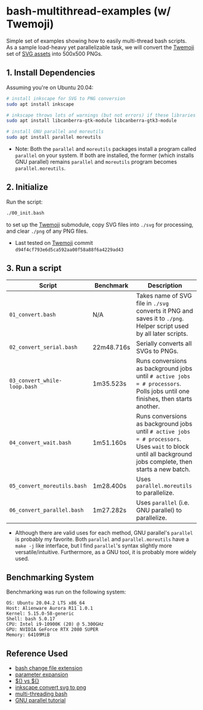 # bash-multithread-examples (w/ Twemoji)

Simple set of examples showing how to easily multi-thread bash scripts.  
As a sample load-heavy yet parallelizable task, we will convert the [Twemoji](https://github.com/twitter/twemoji) set of [SVG assets](https://github.com/twitter/twemoji/tree/master/assets/svg) into 500x500 PNGs. 

## 1. Install Dependencies
Assuming you're on Ubuntu 20.04:
```bash
# install inkscape for SVG to PNG conversion
sudo apt install inkscape

# inkscape throws lots of warnings (but not errors) if these libraries are missing
sudo apt install libcanberra-gtk-module libcanberra-gtk3-module

# install GNU parallel and moreutils
sudo apt install parallel moreutils
```
* Note: Both the `parallel` and `moreutils` packages install a program called `parallel` on your system. If both are installed, the former (which installs GNU parallel) remains `parallel` and `moreutils` program becomes `parallel.moreutils`.

## 2. Initialize
Run the script:
```bash
./00_init.bash
```
to set up the [Twemoji](https://github.com/twitter/twemoji) submodule, copy SVG files into `./svg` for processing, and clear `./png` of any PNG files.
* Last tested on [Twemoji](https://github.com/twitter/twemoji) commit `d94f4cf793e6d5ca592aa00f58a88f6a4229ad43`

## 3. Run a script
| Script | Benchmark | Description |
| ------ | --------- | ----------- |
| `01_convert.bash` | N/A | Takes name of SVG file in `./svg` converts it PNG and saves it to `./png`. Helper script used by all later scripts. |
| `02_convert_serial.bash` | 22m48.716s | Serially converts all SVGs to PNGs. |
| `03_convert_while-loop.bash` | 1m35.523s | Runs conversions as background jobs until `# active jobs = # processors`. Polls jobs until one finishes, then starts another. |
| `04_convert_wait.bash` | 1m51.160s | Runs conversions as background jobs until `# active jobs = # processors`. Uses `wait` to block until all background jobs complete, then starts a new batch. |
| `05_convert_moreutils.bash` | 1m28.400s | Uses `parallel.moreutils` to parallelize. |
| `06_convert_parallel.bash` | 1m27.282s | Uses `parallel` (i.e. GNU parallel) to parallelize. |
* Although there are valid uses for each method, GNU parallel's `parallel` is probably my favorite. Both `parallel` and `parallel.moreutils` have a `make -j` like interface, but I find `parallel`'s syntax slightly more versatile/intuitive. Furthermore, as a GNU tool, it is probably more widely used.

## Benchmarking System
Benchmarking was run on the following system:
```
OS: Ubuntu 20.04.2 LTS x86_64 
Host: Alienware Aurora R11 1.0.1 
Kernel: 5.15.0-58-generic 
Shell: bash 5.0.17 
CPU: Intel i9-10900K (20) @ 5.300GHz 
GPU: NVIDIA GeForce RTX 2080 SUPER 
Memory: 64109MiB 
```

## Reference Used
* [bash change file extension](https://stackoverflow.com/questions/9590935/change-extension-of-file-using-shell-script)
* [parameter expansion](https://devhints.io/bash)
* [$() vs ${}](https://stackoverflow.com/questions/27472540/difference-between-and-in-bash)
* [inkscape convert svg to png](https://stackoverflow.com/questions/9853325/how-to-convert-a-svg-to-a-png-with-imagemagick)
* [multi-threading bash](https://stackoverflow.com/questions/6511884/how-to-limit-number-of-threads-sub-processes-used-in-a-function-in-bash)
* [GNU parallel tutorial](https://bash-prompt.net/guides/parallell-bash/)
